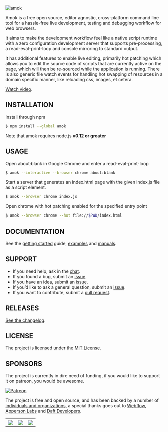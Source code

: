 ![amok](https://cloud.githubusercontent.com/assets/157787/8890583/aef95820-3338-11e5-92fe-311bdf0106c1.png)

Amok is a free open source, editor agnostic, cross-platform command line
tool for a hassle-free live development, testing and debugging workflow for web browsers.

It aims to make the development workflow feel like a native script runtime with a zero configuration development server that supports pre-processing, a read-eval-print-loop and console mirroring to standard output.

It has additional features to enable live editing, primarily hot patching which allows you to edit the source code of scripts that are currently active on the page, which will then be re-sourced while the application is running. There is also generic file watch events for handling hot swapping of resources in a domain specific manner, like reloading css, images, et cetera.

[Watch video](http://www.youtube.com/watch?v=gOC2yQFsnnE).

## INSTALLATION

Install through npm

```sh
$ npm install --global amok
```

Note that amok requires node.js **v0.12 or greater**

## USAGE

Open about:blank in Google Chrome and enter a read-eval-print-loop

```sh
$ amok --interactive --browser chrome about:blank
```

Start a server that generates an index.html page with the given index.js file as a script element.

```sh
$ amok --browser chrome index.js
```

Open chrome with hot patching enabled for the specified entry point

```sh
$ amok --browser chrome --hot file://$PWD/index.html
```

## DOCUMENTATION

See the [getting started](getting_started.md) guide, [examples](example/readme.md) and [manuals](man/readme.md).

## SUPPORT

* If you need help, ask in the [chat](http://gitter.im/caspervonb/amok).
* If you found a bug, submit an [issue](https://github.com/caspervonb/amok/issues).
* If you have an idea, submit an [issue](https://github.com/caspervonb/amok/issues).
* If you’d like to ask a general question, submit an [issue](https://github.com/caspervonb/amok/issues).
* If you want to contribute, submit a [pull request](https://github.com/caspervonb/amok/pulls).

## RELEASES

[See the changelog](changelog.md).

## LICENSE

The project is licensed under the [MIT License](license.md).

## SPONSORS

The project is currently in dire need of funding, if you would like to support it on patreon, you would be awesome.

[![Patreon](https://cloud.githubusercontent.com/assets/157787/8892582/79e9f8d8-3392-11e5-8714-663b153a686b.png)](http://patreon.com/caspervonb)

The project is free and open source, and has been backed by a number of
[individuals and organizations](backers.md), a special thanks goes out to
[Webflow](http://webflow.com), [Apperson Labs](http://appersonlabs.com) and
[Daft Developers](http://daftdevelopers.com).

<table>
  <tr>
    <th><img src="https://cloud.githubusercontent.com/assets/157787/8017972/6413d068-0c39-11e5-9b14-bbc9057976d1.png"/></th>
    <th><img src="https://cloud.githubusercontent.com/assets/157787/8017971/64134d6e-0c39-11e5-8acf-ec2049345265.png"/></th>
    <th><img src="https://cloud.githubusercontent.com/assets/157787/8017975/7e9595ac-0c39-11e5-9d71-a6fd34e821f0.png"/></th>
  </tr>
</table>
